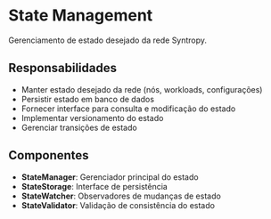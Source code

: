 # State Management

Gerenciamento de estado desejado da rede Syntropy.

## Responsabilidades

- Manter estado desejado da rede (nós, workloads, configurações)
- Persistir estado em banco de dados
- Fornecer interface para consulta e modificação do estado
- Implementar versionamento do estado
- Gerenciar transições de estado

## Componentes

- **StateManager**: Gerenciador principal do estado
- **StateStorage**: Interface de persistência
- **StateWatcher**: Observadores de mudanças de estado
- **StateValidator**: Validação de consistência do estado
